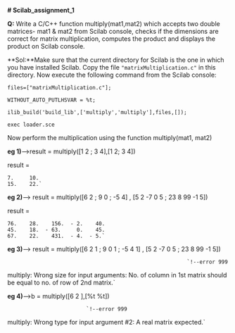 **# Scilab_assignment_1**

**Q:** Write a C/C++ function multiply(mat1,mat2) which accepts two double matrices- mat1 & mat2 from Scilab console, checks if 
   the dimensions are correct for matrix multiplication, computes the product and displays the product on Scilab console.
   
 
**Sol:**Make sure that the current directory for Scilab is the one in which you have installed Scilab.
  Copy the file `"matrixMultiplication.c"` in this directory.
  Now execute the following command from the Scilab console:
  
 `files=["matrixMultiplication.c"];`
 
 `WITHOUT_AUTO_PUTLHSVAR = %t;`
 
 `ilib_build('build_lib',['multiply','multiply'],files,[]);`
 
 `exec loader.sce`
 
    
  Now perform the multiplication using the function multiply(mat1, mat2)   
  
  
  **eg 1)**-->result = multiply([1 2 ; 3 4],[1 2; 3 4])
  
   result  =
 
    7.     10.  
    15.    22.` 
  
  
  **eg 2)**--> result = multiply([6 2 ; 9 0 ; -5 4] , [5 2 -7 0 5 ; 23 8 99 -1 5])
  
   result  =
 
    76.    28.    156.  - 2.    40.  
    45.    18.  - 63.     0.    45.  
    67.    22.    431.  - 4.  - 5.`   
 
  
  **eg 3)**--> result = multiply([6 2 1 ; 9 0 1 ; -5 4 1] , [5 2 -7 0 5 ; 23 8 99 -1 5])
  
                                                             `!--error 999 
multiply: Wrong size for input arguments: No. of column in 1st matrix should be equal to no. of row of 2nd matrix.`
 
 **eg 4)**-->b = multiply([6 2 ],[%t %t])
 
                             `!--error 999 
multiply: Wrong type for input argument #2: A real matrix expected.`

